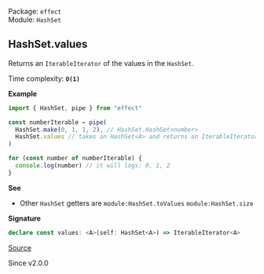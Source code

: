 Package: `effect`<br />
Module: `HashSet`<br />

## HashSet.values

Returns an `IterableIterator` of the values in the `HashSet`.

Time complexity: **`O(1)`**

**Example**

```ts
import { HashSet, pipe } from "effect"

const numberIterable = pipe(
  HashSet.make(0, 1, 1, 2), // HashSet.HashSet<number>
  HashSet.values // takes an HashSet<A> and returns an IterableIterator<A>
)

for (const number of numberIterable) {
  console.log(number) // it will logs: 0, 1, 2
}
```

**See**

- Other `HashSet` getters are `module:HashSet.toValues` `module:HashSet.size`

**Signature**

```ts
declare const values: <A>(self: HashSet<A>) => IterableIterator<A>
```

[Source](https://github.com/Effect-TS/effect/tree/main/packages/effect/src/HashSet.ts#L967)

Since v2.0.0